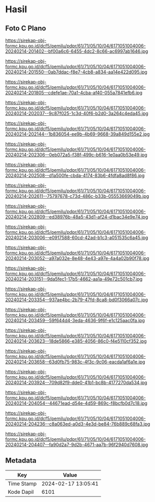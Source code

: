 # Hasil

## Foto C Plano

https://sirekap-obj-formc.kpu.go.id/dcf5/pemilu/pdpr/61/71/05/10/04/6171051004006-20240214-201402--bf00a6c6-6455-4dc2-8c66-ac6997ab1646.jpg

https://sirekap-obj-formc.kpu.go.id/dcf5/pemilu/pdpr/61/71/05/10/04/6171051004006-20240214-201550--0ab7ddac-f8e7-4cb8-a834-aa14e422d095.jpg

https://sirekap-obj-formc.kpu.go.id/dcf5/pemilu/pdpr/61/71/05/10/04/6171051004006-20240214-201805--cdefe1ae-70a1-4cba-af40-055a7841efb6.jpg

https://sirekap-obj-formc.kpu.go.id/dcf5/pemilu/pdpr/61/71/05/10/04/6171051004006-20240214-202037--9c87f025-1c3d-40f6-b2d0-3a264c4eda45.jpg

https://sirekap-obj-formc.kpu.go.id/dcf5/pemilu/pdpr/61/71/05/10/04/6171051004006-20240214-202144--1b836054-ee9b-4b69-9668-39a849d155e2.jpg

https://sirekap-obj-formc.kpu.go.id/dcf5/pemilu/pdpr/61/71/05/10/04/6171051004006-20240214-202306--0eb072a5-f38f-499c-b616-1e0aa0b53e49.jpg

https://sirekap-obj-formc.kpu.go.id/dcf5/pemilu/pdpr/61/71/05/10/04/6171051004006-20240214-202508--d1a500fe-cbda-4174-83b6-4fdfa8ad8f86.jpg

https://sirekap-obj-formc.kpu.go.id/dcf5/pemilu/pdpr/61/71/05/10/04/6171051004006-20240214-202611--75797678-c73d-486c-b33b-05553669049b.jpg

https://sirekap-obj-formc.kpu.go.id/dcf5/pemilu/pdpr/61/71/05/10/04/6171051004006-20240214-202809--ed38976b-48a5-43d1-af24-d1bac34e9e74.jpg

https://sirekap-obj-formc.kpu.go.id/dcf5/pemilu/pdpr/61/71/05/10/04/6171051004006-20240214-203006--e0917588-60cd-42ad-b1c3-a051535c6a45.jpg

https://sirekap-obj-formc.kpu.go.id/dcf5/pemilu/pdpr/61/71/05/10/04/6171051004006-20240214-203052--a97a032e-8e48-4e43-a97e-4a4a02b90f78.jpg

https://sirekap-obj-formc.kpu.go.id/dcf5/pemilu/pdpr/61/71/05/10/04/6171051004006-20240214-203151--9da5fec1-17b5-4662-aa1a-49e72c501cb7.jpg

https://sirekap-obj-formc.kpu.go.id/dcf5/pemilu/pdpr/61/71/05/10/04/6171051004006-20240214-203354--937ae4bc-2b79-47fd-8ca8-bd0f3066a07c.jpg

https://sirekap-obj-formc.kpu.go.id/dcf5/pemilu/pdpr/61/71/05/10/04/6171051004006-20240214-203459--59f644d4-3eda-4636-9f6f-e1c125aac0fa.jpg

https://sirekap-obj-formc.kpu.go.id/dcf5/pemilu/pdpr/61/71/05/10/04/6171051004006-20240214-203623--18de5866-e385-4056-86c0-f4e5110cf352.jpg

https://sirekap-obj-formc.kpu.go.id/dcf5/pemilu/pdpr/61/71/05/10/04/6171051004006-20240214-203658--63d0fb75-983c-4f3c-9c06-eacda1af6a1e.jpg

https://sirekap-obj-formc.kpu.go.id/dcf5/pemilu/pdpr/61/71/05/10/04/6171051004006-20240214-203924--709d82f9-dde0-41b1-bc8b-4177270da534.jpg

https://sirekap-obj-formc.kpu.go.id/dcf5/pemilu/pdpr/61/71/05/10/04/6171051004006-20240214-204054--44671ead-d54e-4d59-869c-f8bcfb0d7c18.jpg

https://sirekap-obj-formc.kpu.go.id/dcf5/pemilu/pdpr/61/71/05/10/04/6171051004006-20240214-204236--c8a063ed-a0d3-4e3d-be84-76b889c68fa3.jpg

https://sirekap-obj-formc.kpu.go.id/dcf5/pemilu/pdpr/61/71/05/10/04/6171051004006-20240214-204407--fa90d2a7-9d2b-4671-aa7b-96f2940d7608.jpg


## Metadata

| Key        | Value               |
| ---------- | ------------------- |
| Time Stamp | 2024-02-17 13:05:41 |
| Kode Dapil | 6101                |



